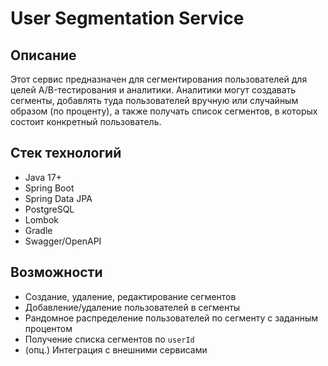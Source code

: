 # User Segmentation Service

## Описание

Этот сервис предназначен для сегментирования пользователей для целей A/B-тестирования и аналитики. Аналитики могут создавать сегменты, добавлять туда пользователей вручную или случайным образом (по проценту), а также получать список сегментов, в которых состоит конкретный пользователь.

## Стек технологий

- Java 17+
- Spring Boot
- Spring Data JPA
- PostgreSQL
- Lombok
- Gradle
- Swagger/OpenAPI

## Возможности

- Создание, удаление, редактирование сегментов
- Добавление/удаление пользователей в сегменты
- Рандомное распределение пользователей по сегменту с заданным процентом
- Получение списка сегментов по `userId`
- (опц.) Интеграция с внешними сервисами

